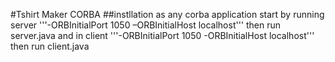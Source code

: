 #Tshirt Maker CORBA
##instllation 
as any corba application 
start by running server 
'''-ORBInitialPort 1050 –ORBInitialHost localhost'''
then run server.java
and in client 
'''-ORBInitialPort 1050 -ORBInitialHost localhost'''
then run client.java

